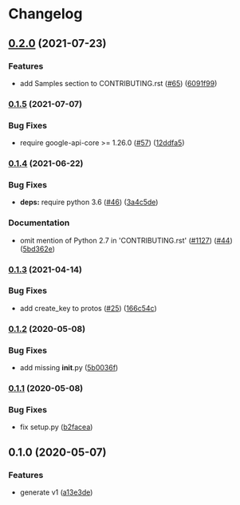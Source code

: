 # Changelog

## [0.2.0](https://www.github.com/googleapis/python-access-context-manager/compare/v0.1.5...v0.2.0) (2021-07-23)


### Features

* add Samples section to CONTRIBUTING.rst ([#65](https://www.github.com/googleapis/python-access-context-manager/issues/65)) ([6091f99](https://www.github.com/googleapis/python-access-context-manager/commit/6091f999347e91f24842030bf1fb2e528cd4a6b5))

### [0.1.5](https://www.github.com/googleapis/python-access-context-manager/compare/v0.1.4...v0.1.5) (2021-07-07)


### Bug Fixes

* require google-api-core >= 1.26.0 ([#57](https://www.github.com/googleapis/python-access-context-manager/issues/57)) ([12ddfa5](https://www.github.com/googleapis/python-access-context-manager/commit/12ddfa58a5c4951da5753858701a83b297d38be2))

### [0.1.4](https://www.github.com/googleapis/python-access-context-manager/compare/v0.1.3...v0.1.4) (2021-06-22)


### Bug Fixes

* **deps:** require python 3.6 ([#46](https://www.github.com/googleapis/python-access-context-manager/issues/46)) ([3a4c5de](https://www.github.com/googleapis/python-access-context-manager/commit/3a4c5def322acc5bd16bdbeafef6d3235b5eadab))


### Documentation

* omit mention of Python 2.7 in 'CONTRIBUTING.rst' ([#1127](https://www.github.com/googleapis/python-access-context-manager/issues/1127)) ([#44](https://www.github.com/googleapis/python-access-context-manager/issues/44)) ([5bd362e](https://www.github.com/googleapis/python-access-context-manager/commit/5bd362e10d1fd84f31bca28345560dbb9f71437f))

### [0.1.3](https://www.github.com/googleapis/python-access-context-manager/compare/v0.1.2...v0.1.3) (2021-04-14)


### Bug Fixes

* add create_key to protos ([#25](https://www.github.com/googleapis/python-access-context-manager/issues/25)) ([166c54c](https://www.github.com/googleapis/python-access-context-manager/commit/166c54cd73d2cfac6d45df2a676389f252fd73e3))

### [0.1.2](https://www.github.com/googleapis/python-access-context-manager/compare/v0.1.1...v0.1.2) (2020-05-08)


### Bug Fixes

* add missing __init__.py ([5b0036f](https://www.github.com/googleapis/python-access-context-manager/commit/5b0036f6155ea90a7501076487cb048ce1640e0e))

### [0.1.1](https://www.github.com/googleapis/python-access-context-manager/compare/v0.1.0...v0.1.1) (2020-05-08)


### Bug Fixes

* fix setup.py ([b2facea](https://www.github.com/googleapis/python-access-context-manager/commit/b2faceabc0aab7a3e1a590d71fef3ede1113a08b))

## 0.1.0 (2020-05-07)


### Features

* generate v1 ([a13e3de](https://www.github.com/googleapis/python-access-context-manager/commit/a13e3de91ee249d6d0640977315881f3bef0c844))
